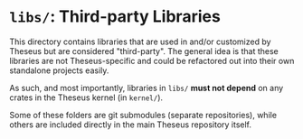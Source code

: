 # `libs/`: Third-party Libraries

This directory contains libraries that are used in and/or customized by Theseus but are considered "third-party".
The general idea is that these libraries are not Theseus-specific and could be refactored out into their own standalone projects easily.

As such, and most importantly, libraries in `libs/` **must not depend** on any crates in the Theseus kernel (in `kernel/`). 

Some of these folders are git submodules (separate repositories), while others are included directly in the main Theseus repository itself. 

